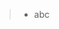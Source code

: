 > - abc <span data-source-line="0" class="source-line list-item-line" style="margin:0;"></span>


<p data-source-line="1" class="source-line empty-line final-line end-of-document" style="margin:0;"></p>

